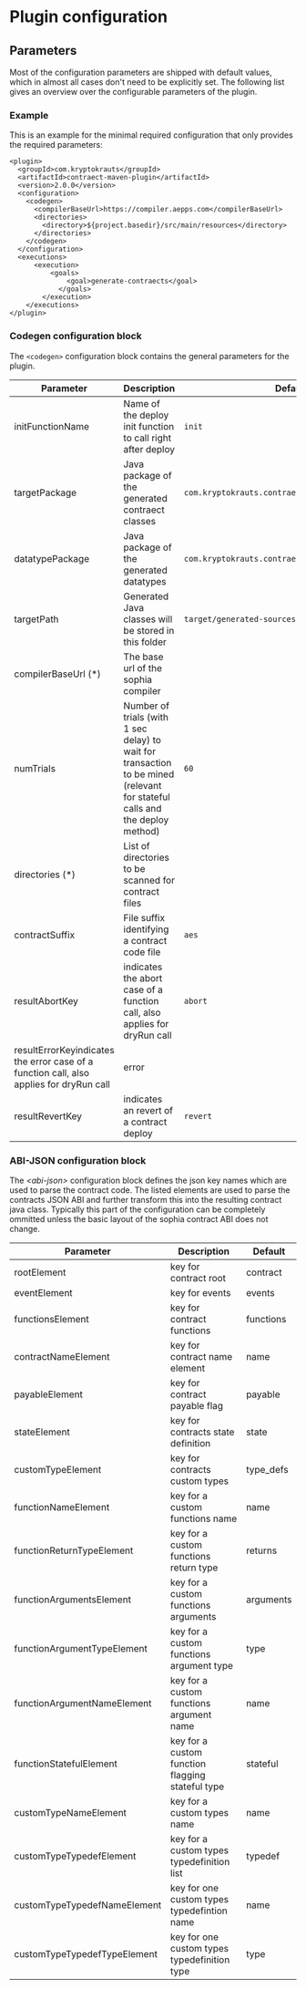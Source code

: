 # Plugin configuration

## Parameters
Most of the configuration parameters are shipped with default values, which in almost all cases don't need to be explicitly set. The following list gives an overview over the configurable parameters of the plugin.

### Example
This is an example for the minimal required configuration that only provides the required parameters:
```
<plugin>
  <groupId>com.kryptokrauts</groupId>
  <artifactId>contraect-maven-plugin</artifactId>
  <version>2.0.0</version>
  <configuration>
    <codegen>
      <compilerBaseUrl>https://compiler.aepps.com</compilerBaseUrl>
      <directories>
        <directory>${project.basedir}/src/main/resources</directory>
      </directories>
    </codegen>
  </configuration>
  <executions>
	  <execution>
		  <goals>
			  <goal>generate-contraects</goal>
			</goals>
		</execution>
	</executions>
</plugin>
```

### Codegen configuration block
The `<codegen>` configuration block contains the general parameters for the plugin.

| Parameter                                                                               | Description                                                               | Default                                          | Sample                                                          |
| --------------------------------------------------------------------------------------- | ------------------------------------------------------------------------- | ------------------------------------------------ | --------------------------------------------------------------- |
| initFunctionName                                                                        | Name of the deploy init function to call right after deploy               | `init`                                           |                                                                 |
| targetPackage                                                                           | Java package of the generated contraect classes                           | `com.kryptokrauts.contraect.generated`           |                                                                 |
| datatypePackage                                                                         | Java package of the generated datatypes                                   | `com.kryptokrauts.contraect.generated.datatypes` |                                                                 |
| targetPath                                                                              | Generated Java classes will be stored in this folder                      | `target/generated-sources/contraect`             |                                                                 |
| compilerBaseUrl (*)                                                                     | The base url of the sophia compiler                                       |                                                  | `https://compiler.aepps.com`                                    |
| numTrials                                                                               | Number of trials (with 1 sec delay) to wait for transaction to be mined (relevant for stateful calls and the deploy method)  | `60` |                                                          |
| directories (*)                                                                         | List of directories to be scanned for contract files                      |                                                  | `<directory>${project.basedir}/src/main/resources\<directory>`  |
| contractSuffix                                                                          | File suffix identifying a contract code file                              | `aes`                                            |                                                                 |
| resultAbortKey                                                                          | indicates the abort case of a function call, also applies for dryRun call | `abort`                                          |                                                                 |
| resultErrorKeyindicates the error case of a function call, also applies for dryRun call | error                                                                     |                                                  |                                                                 |
| resultRevertKey                                                                         | indicates an revert of a contract deploy                                  | `revert`                                         |                                                                 |

### ABI-JSON configuration block
The *\<abi-json>* configuration block defines the json key names which are used to parse the contract code. The listed elements are used to parse the contracts JSON ABI and further transform this into the resulting contract java class. Typically this part of the configuration can be completely ommitted unless the basic layout of the sophia contract ABI does not change.

| Parameter                    | Description                                      | Default   |
| ---------------------------- | ------------------------------------------------ | --------- |
| rootElement                  | key for contract root                            | contract  |
| eventElement                 | key for events                                   | events    |
| functionsElement             | key for contract functions                       | functions |
| contractNameElement          | key for contract name element                    | name      |
| payableElement               | key for contract payable flag                    | payable   |
| stateElement                 | key for contracts state definition               | state     |
| customTypeElement            | key for contracts custom types                   | type_defs |
| functionNameElement          | key for a custom functions name                  | name      |
| functionReturnTypeElement    | key for a custom functions return type           | returns   |
| functionArgumentsElement     | key for a custom functions arguments             | arguments |
| functionArgumentTypeElement  | key for a custom functions argument type         | type      |
| functionArgumentNameElement  | key for a custom functions argument name         | name      |
| functionStatefulElement      | key for a custom function flagging stateful type | stateful  |
| customTypeNameElement        | key for a custom types name                      | name      |
| customTypeTypedefElement     | key for a custom types typedefinition list       | typedef   |
| customTypeTypedefNameElement | key for one custom types typedefintion name      | name      |
| customTypeTypedefTypeElement | key for one custom types typedefinition type     | type      |